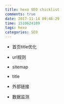 ```yaml
---
title: hexo SEO chicklist
comments: true
date: 2017-11-14 09:48:29
time: 1510624109
tags: hexo
categories: SEO
---
```


- 首页title优化

- url规则

- sitemap

- title

- 外部链接

- 数据监测


